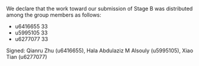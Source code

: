 We declare that the work toward our submission of Stage B was distributed among the group members as follows:

* u6416655 33
* u5995105 33
* u6277077 33

Signed: Qianru Zhu (u6416655),  Hala Abdulaziz M Alsouly (u5995105), Xiao Tian (u6277077)

